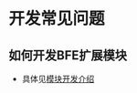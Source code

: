 # 开发常见问题

## 如何开发BFE扩展模块
- 具体见[模块开发介绍](https://github.com/baidu/bfe/blob/develop/docs/zh_cn/module/overview.md)